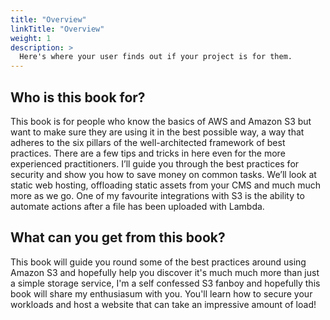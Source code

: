 ```yaml
---
title: "Overview"
linkTitle: "Overview"
weight: 1
description: >
  Here's where your user finds out if your project is for them.
---
```


## Who is this book for?

This book is for people who know the basics of AWS and Amazon S3 but want to make sure they are using it in the best possible way, a way that adheres to the six pillars of the well-architected framework of best practices. There are a few tips and tricks in here even for the more experienced practitioners.
I’ll guide you through the best practices for security and show you how to save money on common tasks. We’ll look at static web hosting, offloading static assets from your CMS and much much more as we go. One of my favourite integrations with S3 is the ability to automate actions after a file has been uploaded with Lambda.

## What can you get from this book?

This book will guide you round some of the best practices around using Amazon S3 and hopefully help you discover it's much much more than just a simple storage service, I'm a self confessed S3 fanboy and hopefully this book will share my enthusiasum with you. You'll learn how to secure your workloads and host a website that can take an impressive amount of load!
